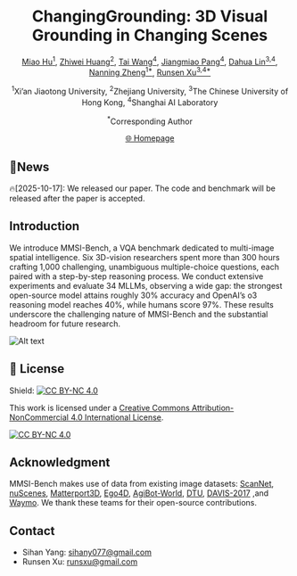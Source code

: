 <div align="center">

# ChangingGrounding: 3D Visual Grounding in Changing Scenes

</div>

<p align="center">
  <!-- <b>Authors</b><br> -->
  <a href="https://github.com/hm123450" target="_blank">Miao Hu<sup>1</sup></a>,
  <a href="https://github.com/huang583824382" target="_blank">Zhiwei Huang<sup>2</sup></a>,
  <a href="https://tai-wang.github.io" target="_blank">Tai Wang<sup>4</sup></a>,
  <a href="https://oceanpang.github.io" target="_blank">Jiangmiao Pang<sup>4</sup></a>,
  <a href="http://dahua.site" target="_blank">Dahua Lin<sup>3,4</sup></a>,
  <a href="http://www.aiar.xjtu.edu.cn/info/1046/1229.htm" target="_blank">Nanning Zheng<sup>1*</sup></a>,
  <a href="https://runsenxu.com" target="_blank">Runsen Xu<sup>3,4*</sup></a>
</p>

<p align="center">
  <sup>1</sup>Xi’an Jiaotong University,
  <sup>2</sup>Zhejiang University,
  <sup>3</sup>The Chinese University of Hong Kong,
  <sup>4</sup>Shanghai AI Laboratory
</p>

<p align="center">
  <sup>*</sup>Corresponding Author
</p>

<!-- <a href="">📑 Paper</a>  |
  <a href="">📖 arXiv</a> -->



<p align="center">
  <a href="https://hm123450.github.io/CGB/">🌐 Homepage</a>
</p>


## 🔔News
🔥[2025-10-17]: We released our paper. The code and benchmark will be released after the paper is accepted.



## Introduction
We introduce MMSI-Bench, a VQA benchmark dedicated to multi-image spatial intelligence. Six 3D-vision researchers spent more than 300 hours crafting 1,000 challenging, unambiguous multiple-choice questions, each paired with a step-by-step reasoning process. We conduct extensive experiments and evaluate 34 MLLMs, observing a wide gap: the strongest open-source model attains roughly 30% accuracy and OpenAI’s o3 reasoning model reaches 40%, while humans score 97%. These results underscore the challenging nature of MMSI-Bench and the substantial headroom for future research.

![Alt text](assets/teaser.jpg)

## 📄 License

Shield: [![CC BY-NC 4.0][cc-by-nc-shield]][cc-by-nc]

This work is licensed under a
[Creative Commons Attribution-NonCommercial 4.0 International License][cc-by-nc].

[![CC BY-NC 4.0][cc-by-nc-image]][cc-by-nc]

[cc-by-nc]: https://creativecommons.org/licenses/by-nc/4.0/
[cc-by-nc-image]: https://licensebuttons.net/l/by-nc/4.0/88x31.png
[cc-by-nc-shield]: https://img.shields.io/badge/License-CC%20BY--NC%204.0-lightgrey.svg

## Acknowledgment
MMSI-Bench makes use of data from existing image datasets: [ScanNet](http://www.scan-net.org/), [nuScenes](https://www.nuscenes.org/), [Matterport3D](https://niessner.github.io/Matterport/), [Ego4D](https://ego4d-data.org/), [AgiBot-World](https://agibot-world.cn/), [DTU](https://roboimagedata.compute.dtu.dk/?page_id=36), [DAVIS-2017](https://davischallenge.org/) ,and [Waymo](https://waymo.com/open/). We thank these teams for their open-source contributions.

## Contact
- Sihan Yang: sihany077@gmail.com
- Runsen Xu:  runsxu@gmail.com
